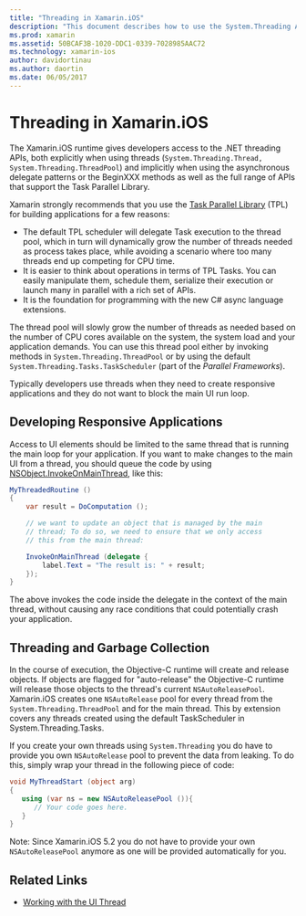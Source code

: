 ```yaml
---
title: "Threading in Xamarin.iOS"
description: "This document describes how to use the System.Threading APIs in a Xamarin.iOS application. It discusses The Task Parallel Library, building responsive applications, and garbage collection."
ms.prod: xamarin
ms.assetid: 50BCAF3B-1020-DDC1-0339-7028985AAC72
ms.technology: xamarin-ios
author: davidortinau
ms.author: daortin
ms.date: 06/05/2017
---
```


# Threading in Xamarin.iOS

The Xamarin.iOS runtime gives developers access to the
.NET threading APIs, both explicitly when using threads
(`System.Threading.Thread, System.Threading.ThreadPool`)
and implicitly when using the asynchronous delegate patterns or
the BeginXXX methods as well as the full range of APIs that
support the Task Parallel Library.

Xamarin strongly recommends that you use
the [Task Parallel Library](/dotnet/standard/parallel-programming/task-parallel-library-tpl) (TPL) for building applications for a few reasons:

- The default TPL scheduler will delegate Task execution to the thread pool, which in turn will dynamically grow the number of threads needed as process takes place, while avoiding a scenario where too many threads end up competing for CPU time. 
- It is easier to think about operations in terms of TPL Tasks. You can easily manipulate them, schedule them, serialize their execution or launch many in parallel with a rich set of APIs. 
- It is the foundation for programming with the new C# async language extensions. 

The thread pool will slowly grow the number of threads
as needed based on the number of CPU cores available on the
system, the system load and your application demands. You can
use this thread pool either by invoking methods in `System.Threading.ThreadPool` or by using the default `System.Threading.Tasks.TaskScheduler` (part of the *Parallel Frameworks*).

Typically developers use threads when they need to create
responsive applications and they do not want to block the main
UI run loop.

 <a name="Developing_Responsive_Applications"></a>

## Developing Responsive Applications

Access to UI elements should be limited to the same thread
that is running the main loop for your application. If you
want to make changes to the main UI from a thread, you should
queue the code by using [NSObject.InvokeOnMainThread](xref:Foundation.NSObject), like this:

```csharp
MyThreadedRoutine ()  
{  
    var result = DoComputation ();  

    // we want to update an object that is managed by the main
    // thread; To do so, we need to ensure that we only access
    // this from the main thread:

    InvokeOnMainThread (delegate {  
        label.Text = "The result is: " + result;  
    });
}
```

The above invokes the code inside the delegate in the
context of the main thread, without causing any race
conditions that could potentially crash your application.

 <a name="Threading_and_Garbage_Collection"></a>

## Threading and Garbage Collection

In the course of execution, the Objective-C runtime will
create and release objects. If objects are flagged for
"auto-release" the Objective-C runtime will release those
objects to the thread's current `NSAutoReleasePool`. Xamarin.iOS
creates one `NSAutoRelease` pool for every thread from the `System.Threading.ThreadPool` and for the main thread. This by
extension covers any threads created using the default
TaskScheduler in System.Threading.Tasks.

If you create your own threads using `System.Threading` you
do have to provide you own `NSAutoRelease` pool to prevent the
data from leaking. To do this, simply wrap your thread in the
following piece of code:

```csharp
void MyThreadStart (object arg)
{
   using (var ns = new NSAutoReleasePool ()){
      // Your code goes here.
   }
}
```

Note: Since Xamarin.iOS 5.2 you do not have to provide your own `NSAutoReleasePool` anymore as one will be provided
automatically for you.

## Related Links

- [Working with the UI Thread](~/ios/user-interface/ios-ui/ui-thread.md)
